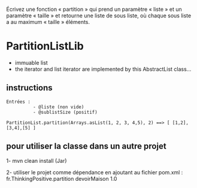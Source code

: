 
Écrivez une fonction « partition » qui prend un paramètre « liste » et un paramètre « taille » et retourne une liste de sous liste, où chaque sous liste a au maximum « taille » éléments.

# PartitionListLib
 - immuable list
 - the iterator and list iterator are implemented by this AbstractList class...

## instructions 
   
    Entrées :
              - @liste (non vide) 
              - @sublistSize (positif)
              
    PartitionList.partition(Arrays.asList(1, 2, 3, 4,5), 2) ==> [ [1,2],[3,4],[5] ]
 
## pour utiliser la classe dans un autre projet 

	
1- mvn clean install (Jar)

2- utiliser le projet comme dépendance en ajoutant au fichier pom.xml : 
    <dependency>
       <groupId>fr.ThinkingPositive.partition</groupId>
       <artifactId>devoirMaison</artifactId>
       <version>1.0</version>
    </dependency>
